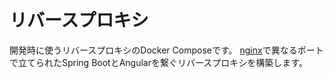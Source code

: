 # リバースプロキシ
開発時に使うリバースプロキシのDocker Composeです。
[nginx](https://hub.docker.com/_/nginx)で異なるポートで立てられたSpring BootとAngularを繋ぐリバースプロキシを構築します。
